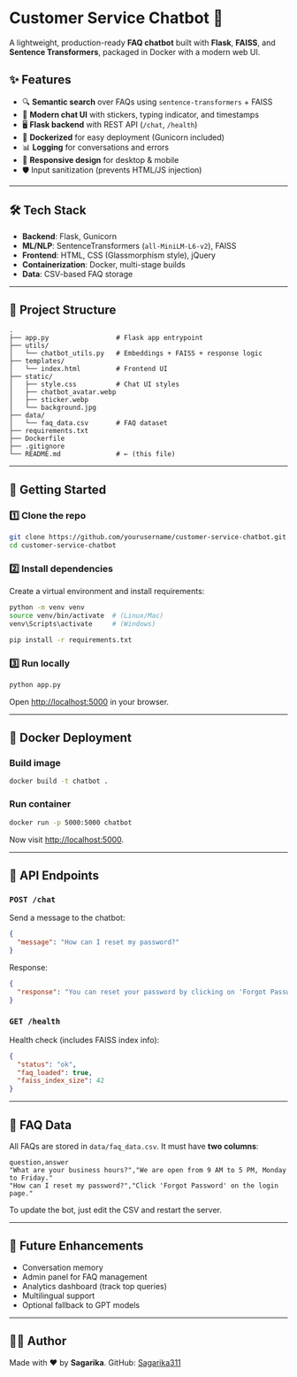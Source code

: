 # Customer Service Chatbot 🤖

A lightweight, production-ready **FAQ chatbot** built with **Flask**, **FAISS**, and **Sentence Transformers**, packaged in Docker with a modern web UI.

## ✨ Features

* 🔍 **Semantic search** over FAQs using `sentence-transformers` + FAISS
* 🎨 **Modern chat UI** with stickers, typing indicator, and timestamps
* 🖥 **Flask backend** with REST API (`/chat`, `/health`)
* 🐳 **Dockerized** for easy deployment (Gunicorn included)
* 📊 **Logging** for conversations and errors
* 📱 **Responsive design** for desktop & mobile
* 🛡️ Input sanitization (prevents HTML/JS injection)

---

## 🛠 Tech Stack

* **Backend**: Flask, Gunicorn
* **ML/NLP**: SentenceTransformers (`all-MiniLM-L6-v2`), FAISS
* **Frontend**: HTML, CSS (Glassmorphism style), jQuery
* **Containerization**: Docker, multi-stage builds
* **Data**: CSV-based FAQ storage

---

## 📂 Project Structure

```
.
├── app.py                 # Flask app entrypoint
├── utils/
│   └── chatbot_utils.py   # Embeddings + FAISS + response logic
├── templates/
│   └── index.html         # Frontend UI
├── static/
│   ├── style.css          # Chat UI styles
│   ├── chatbot_avatar.webp
│   ├── sticker.webp
│   └── background.jpg
├── data/
│   └── faq_data.csv       # FAQ dataset
├── requirements.txt
├── Dockerfile
├── .gitignore
└── README.md              # ← (this file)
```

---

## 🚀 Getting Started

### 1️⃣ Clone the repo

```bash
git clone https://github.com/yourusername/customer-service-chatbot.git
cd customer-service-chatbot
```

### 2️⃣ Install dependencies

Create a virtual environment and install requirements:

```bash
python -m venv venv
source venv/bin/activate  # (Linux/Mac)
venv\Scripts\activate     # (Windows)

pip install -r requirements.txt
```

### 3️⃣ Run locally

```bash
python app.py
```

Open [http://localhost:5000](http://localhost:5000) in your browser.

---

## 🐳 Docker Deployment

### Build image

```bash
docker build -t chatbot .
```

### Run container

```bash
docker run -p 5000:5000 chatbot
```

Now visit [http://localhost:5000](http://localhost:5000).

---

## 📡 API Endpoints

### `POST /chat`

Send a message to the chatbot:

```json
{
  "message": "How can I reset my password?"
}
```

Response:

```json
{
  "response": "You can reset your password by clicking on 'Forgot Password' on the login page."
}
```

### `GET /health`

Health check (includes FAISS index info):

```json
{
  "status": "ok",
  "faq_loaded": true,
  "faiss_index_size": 42
}
```

---

## 📖 FAQ Data

All FAQs are stored in `data/faq_data.csv`.
It must have **two columns**:

```csv
question,answer
"What are your business hours?","We are open from 9 AM to 5 PM, Monday to Friday."
"How can I reset my password?","Click 'Forgot Password' on the login page."
```

To update the bot, just edit the CSV and restart the server.

---

## 🔮 Future Enhancements

* Conversation memory
* Admin panel for FAQ management
* Analytics dashboard (track top queries)
* Multilingual support
* Optional fallback to GPT models

---

## 👩‍💻 Author

Made with ❤️ by **Sagarika**.
GitHub: [Sagarika311](https://github.com/Sagarika311)

